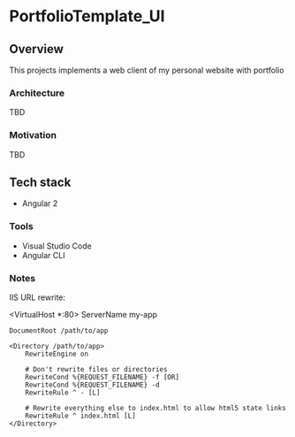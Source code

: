 # PortfolioTemplate_UI

## Overview

This projects implements a web client of my personal website with portfolio

### Architecture

TBD

### Motivation

TBD

## Tech stack

* Angular 2

### Tools

* Visual Studio Code
* Angular CLI

### Notes

IIS URL rewrite:

<VirtualHost *:80>
    ServerName my-app

    DocumentRoot /path/to/app

    <Directory /path/to/app>
        RewriteEngine on

        # Don't rewrite files or directories
        RewriteCond %{REQUEST_FILENAME} -f [OR]
        RewriteCond %{REQUEST_FILENAME} -d
        RewriteRule ^ - [L]

        # Rewrite everything else to index.html to allow html5 state links
        RewriteRule ^ index.html [L]
    </Directory>
</VirtualHost>
